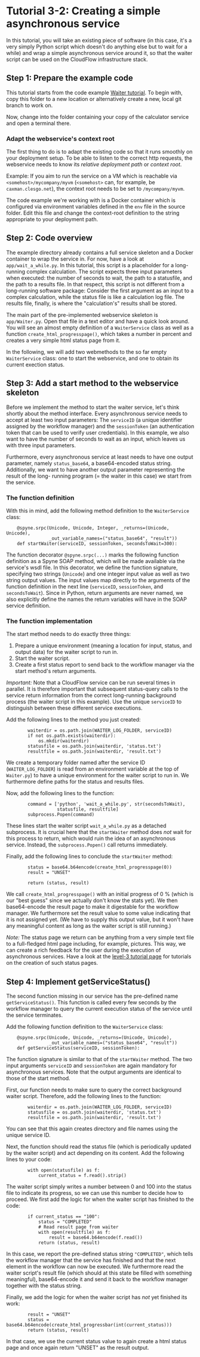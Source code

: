 # Tutorial 3-2: Creating a simple asynchronous service
In this tutorial, you will take an existing piece of software (in this case,
it's a very simply Python script which doesn't do anything else but to wait
for a while) and wrap a simple asynchronous service around it, so that the
waiter script can be used on the CloudFlow infrastructure stack.

## Step 1: Prepare the example code
This tutorial starts from the code example
[Waiter tutorial](../../code_examples/Python/async_waiter_tutorial). To begin
with, copy this folder to a new location or alternatively create a new, local
git branch to work on.

Now, change into the folder containing your copy of the calculator service and
open a terminal there.

### Adapt the webservice's context root
The first thing to do is to adapt the existing code so that it runs smoothly on
your deployment setup. To be able to listen to the correct http requests, the
webservice needs to know its _relative deployment path_ or _context root_.

Example: If you aim to run the service on a VM which is reachable via
`<somehost>/mycompany/myvm` (`<somehost>` can, for example, be
`caxman.clesgo.net`), the context root needs to be set to `/mycompany/myvm`.

The code example we're working with is a Docker container which is configured
via environment variables defined in the `env` file in the source folder. Edit
this file and change the context-root definition to the string appropriate to
your deployment path.

## Step 2: Code overview
The example directory already contains a full service skeleton and a Docker
container to wrap the service in. For now, have a look at
`app/wait_a_while.py`. In this tutorial, this script is a placeholder for a
long-running complex calculation. The script expects three input parameters
when executed: the number of seconds to wait, the path to a statusfile, and the
path to a results file. In that respect, this script is not different from 
a long-running software package: Consider the first argument as an input to a
complex calculation, while the status file is like a calculation log file. The
results file, finally, is where the "calculation's" results shall be stored. 

The main part of the pre-implemented webservice skeleton is `app/Waiter.py`.
Open that file in a text editor and have a quick look around. You will see an
almost empty definition of a `WaiterService` class as well as a function
`create_html_progresspage()`, which takes a number in percent and creates a
very simple html status page from it.

In the following, we will add two webmethods to the so far empty `WaiterService`
class: one to start the webservice, and one to obtain its current exection
status.

## Step 3: Add a start method to the webservice skeleton
Before we implement the method to start the waiter service, let's think shortly
about the method interface. Every asynchronous service needs to accept at least
two input parameters: The `serviceID` (a unique identifier assigned by the
workflow manager) and the `sessionToken` (an authentication token that can be
used to verify user credentials). In this example, we also want to have the
number of seconds to wait as an input, which leaves us with three input
parameters.

Furthermore, every asynchronous service at least needs to have one output 
parameter, namely `status_base64`, a base64-encoded status string. Additionally,
we want to have another output parameter representing the result of the long-
running program (= the waiter in this case) we start from the service.

### The function definition
With this in mind, add the following method definition to the `WaiterService`
class:
```
    @spyne.srpc(Unicode, Unicode, Integer, _returns=(Unicode, Unicode),
                _out_variable_names=("status_base64", "result"))
    def startWaiter(serviceID, sessionToken, secondsToWait=300):
```
The function decorator `@spyne.srpc(...)` marks the following function
definition as a Spyne SOAP method, which will be made available via the
service's wsdl file. In this decorator, we define the function signature,
specifying two strings (`Unicode`) and one integer input value as well as two
string output values. The input values map directly to the arguments of the
function definition in the next line (`serviceID`, `sessionToken`, and
`secondsToWait`). Since in Python, return arguments are never named, we also
explicitly define the names the return variables will have in the SOAP service
definition.

### The function implementation
The start method needs to do exactly three things:
1. Prepare a unique environment (meaning a location for input, status, and
   output data) for the waiter script to run in.
2. Start the waiter script.
3. Create a first status report to send back to the workflow manager via the
   start method's return arguments.

_Important:_ Note that a CloudFlow service can be run several times in parallel.
It is therefore important that subsequent status-query calls to the service
return information from the correct long-running background process (the waiter
script in this example). Use the unique `serviceID` to distinguish between these
different service executions.

Add the following lines to the method you just created:
```
        waiterdir = os.path.join(WAITER_LOG_FOLDER, serviceID)
        if not os.path.exists(waiterdir):
            os.mkdir(waiterdir)
        statusfile = os.path.join(waiterdir, 'status.txt')
        resultfile = os.path.join(waiterdir, 'result.txt')
```
We create a temporary folder named after the service ID (`WAITER_LOG_FOLDER`)
is read from an environment variable at the top of `Waiter.py`) to have a
unique environment for the waiter script to run in. We furthermore define paths
for the status and results files.

Now, add the following lines to the function:
```
        command = ['python', 'wait_a_while.py', str(secondsToWait),
                   statusfile, resultfile]
        subprocess.Popen(command)
```
These lines start the waiter script `wait_a_while.py` as a detached subprocess.
It is crucial here that the `startWaiter` method does _not_ wait for this process
to return, which would ruin the idea of an asynchronous service. Instead, the
`subprocess.Popen()` call returns immediately.

Finally, add the following lines to conclude the `startWaiter` method:
```
        status = base64.b64encode(create_html_progresspage(0))
        result = "UNSET"

        return (status, result)
```
We call `create_html_progresspage()` with an initial progress of 0 % (which is
our "best guess" since we actually don't know the stats yet). We then
base64-encode the result page to make it digestable for the workflow manager.
We furthermore set the result value to some value indicating that it is not
assigned yet. (We have to supply this output value, but it won't have any
meaningful content as long as the waiter script is still running.)

_Note:_ The status page we return can be anything from a very simple text file to
a full-fledged html page including, for example, pictures. This way, we can
create a rich feedback for the user during the execution of asynchronous 
services. Have a look at the [level-3 tutorial page](.) for tutorials on the
creation of such status pages.

## Step 4: Implement getServiceStatus()
The second function missing in our service has the pre-defined name
`getServiceStatus()`. This function is called every few seconds by the workflow
manager to query the current execution status of the service until the service
terminates.

Add the following function definition to the `WaiterService` class:
```
    @spyne.srpc(Unicode, Unicode, _returns=(Unicode, Unicode),
                _out_variable_names=("status_base64", "result"))
    def getServiceStatus(serviceID, sessionToken):
```
The function signature is similar to that of the `startWaiter` method. The two
input arguments `serviceID` and `sessionToken` are again mandatory for 
asynchronous services. Note that the output arguments are identical to those of
the start method.

First, our function needs to make sure to query the correct background waiter
script. Therefore, add the following lines to the function:
```
        waiterdir = os.path.join(WAITER_LOG_FOLDER, serviceID)
        statusfile = os.path.join(waiterdir, 'status.txt')
        resultfile = os.path.join(waiterdir, 'result.txt')
```
You can see that this again creates directory and file names using the unique
service ID.

Next, the function should read the status file (which is periodically updated
by the waiter script) and act depending on its content. Add the following lines
to your code:
```
        with open(statusfile) as f:
            current_status = f.read().strip()
```

The waiter script simply writes a number between 0 and 100 into the status file
to indicate its progress, so we can use this number to decide how to proceed.
We first add the logic for when the waiter script has finished to the code:
```
        if current_status == "100":
            status = "COMPLETED"
            # Read result page from waiter
            with open(resultfile) as f:
                result = base64.b64encode(f.read())
            return (status, result)
```
In this case, we report the pre-defined status string `"COMPLETED"`, which tells
the workflow manager that the service has finished and that the next element in
the workflow can now be executed. We furthermore read the waiter script's result
file (which should at this state be filled with something meaningful),
base64-encode it and send it back to the workflow manager together with the
status string.

Finally, we add the logic for when the waiter script has _not_ yet finished its
work:
```
        result = "UNSET"
        status = base64.b64encode(create_html_progressbar(int(current_status)))
        return (status, result)
```
In that case, we use the current status value to again create a html status
page and once again return "UNSET" as the result output.

